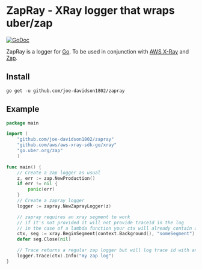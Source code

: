 # ZapRay - XRay logger that wraps uber/zap

[![GoDoc](http://godoc.org/github.com/yosssi/gohtml?status.png)](http://godoc.org/github.com/joe-davidson1802/zapray)

ZapRay is a logger for [Go](http://golang.org/). To be used in conjunction with [AWS X-Ray](https://docs.aws.amazon.com/xray/latest/devguide/security-logging-monitoring.html) and [Zap](https://github.com/uber-go/zap).

## Install

```
go get -u github.com/joe-davidson1802/zapray
```

## Example

``` go
package main

import (
	"github.com/joe-davidson1802/zapray"
	"github.com/aws/aws-xray-sdk-go/xray"
	"go.uber.org/zap"
	)

func main() {
	// Create a zap logger as usual
	z, err := zap.NewProduction()
	if err != nil {
		panic(err)
	}
	// Create a zapray logger
	logger := zapray.NewZaprayLogger(z)

	// zapray requires an xray segment to work
	// if it's not provided it will not provide traceId in the log
	// in the case of a lambda function your ctx will already contain a segment
	ctx, seg := xray.BeginSegment(context.Background(), "someSegment")
	defer seg.Close(nil)

	// Trace returns a regular zap logger but will log trace id with any logs chained onto it
	logger.Trace(ctx).Info("my zap log")
}
```
